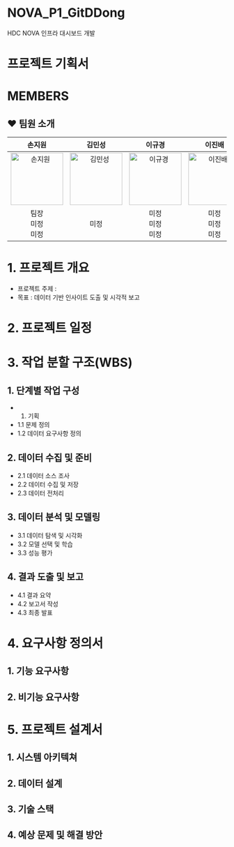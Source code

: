 # NOVA_P1_GitDDong

HDC NOVA 인프라 대시보드 개발

# 프로젝트 기획서

# MEMBERS
## ♥ 팀원 소개

| 손지원 | 김민성 | 이규경 | 이진배 | 현금비 |
|:---:|:---:|:---:|:---:|:---:|
| <img src="" width="120" alt="손지원"/> | <img src="./assets/team/kim.png" width="120" alt="김민성"/> | <img src="./assets/team/shin.png" width="120" alt="이규경"/> | <img src="./assets/team/lee.png" width="120" alt="이진배"/> | <img src="./assets/team/lim.png" width="120" alt="현금비"/> |
| 팀장<br>미정<br>미정 | 미정 | 미정<br>미정<br>미정 | 미정<br>미정<br>미정 | 미정<br>미정<br>미정 | 미정<br>미정 |


# 1. 프로젝트 개요
- 프로젝트 주제 :
- 목표 : 데이터 기반 인사이트 도출 및 시각적 보고

# 2. 프로젝트 일정

# 3. 작업 분할 구조(WBS)
## 1. 단계별 작업 구성
- 1. 기획
- 1.1 문제 정의
- 1.2 데이터 요구사항 정의

## 2. 데이터 수집 및 준비
- 2.1 데이터 소스 조사
- 2.2 데이터 수집 및 저장
- 2.3 데이터 전처리

## 3. 데이터 분석 및 모델링
- 3.1 데이터 탐색 및 시각화
- 3.2 모델 선택 및 학습
- 3.3 성능 평가

## 4. 결과 도출 및 보고
- 4.1 결과 요약
- 4.2 보고서 작성
- 4.3 최종 발표

# 4. 요구사항 정의서
## 1. 기능 요구사항
## 2. 비기능 요구사항

# 5. 프로젝트 설계서
## 1. 시스템 아키텍쳐
## 2. 데이터 설계
## 3. 기술 스택
## 4. 예상 문제 및 해결 방안
